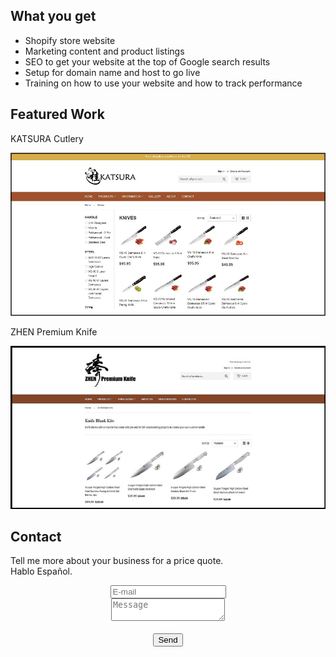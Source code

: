 <html>
<body>
	<h2>What you get</h2>
	<p>
	<ul>
		<li>Shopify store website</li>
		<li>Marketing content and product listings</li>
		<li>SEO to get your website at the top of Google search results</li>
		<li>Setup for domain name and host to go live</li>
		<li>Training on how to use your website and how to track performance</li>
	</ul></p>
	<h2>Featured Work</h2>
	<p>KATSURA Cutlery</p>
	<p><a href="http://www.katsuracutlery.com" target="_blank" rel="noopener"><img class="aligncenter size-full wp-image-35" 		src="images/shopify_katsura.jpg"/></a></p>
	<p>ZHEN Premium Knife</p>
	<p><a href="http://www.zhenpremiumknife.com" target="_blank" rel="noopener"><img class="aligncenter size-full wp-image-35" 	src="images/shopify_zhen.jpg"/></a></p>
	<h2>Contact</h2>
	<p>Tell me more about your business for a price quote. <br>Hablo Español.</p>
	<center><form method="POST" action="https://formspree.io/edwincheng097@gmail.com">
    	<input type="email" name="email" placeholder="E-mail"><br>
    	<textarea name="message" placeholder="Message"></textarea><br><br>
	<button type="submit">Send</button>
	</form></center>
</body>
</html>
